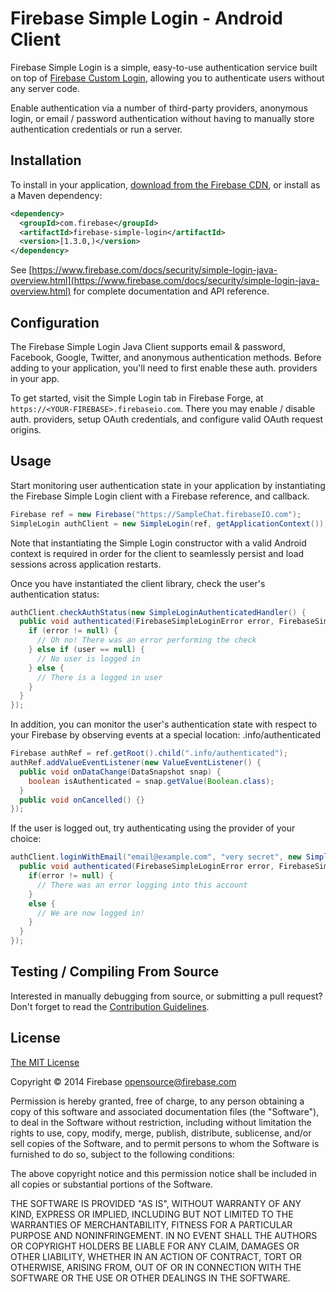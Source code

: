# Firebase Simple Login - Android Client

Firebase Simple Login is a simple, easy-to-use authentication service built on
top of [Firebase Custom Login](https://www.firebase.com/docs/security/custom-login.html),
allowing you to authenticate users without any server code.

Enable authentication via a number of third-party providers, anonymous login, or email / password authentication without having to manually store authentication credentials or run a server.

## Installation

To install in your application, [download from the Firebase CDN](https://www.firebase.com/docs/downloads.html),
or install as a Maven dependency:

```xml
<dependency>
  <groupId>com.firebase</groupId>
  <artifactId>firebase-simple-login</artifactId>
  <version>[1.3.0,)</version>
</dependency>
```

See [https://www.firebase.com/docs/security/simple-login-java-overview.html](https://www.firebase.com/docs/security/simple-login-java-overview.html)
for complete documentation and API reference.

## Configuration

The Firebase Simple Login Java Client supports email & password, Facebook, Google,
Twitter, and anonymous authentication methods. Before adding to
your application, you'll need to first enable these auth. providers in your app.

To get started, visit the Simple Login tab in Firebase Forge, at
`https://<YOUR-FIREBASE>.firebaseio.com`. There you may enable / disable auth.
providers, setup OAuth credentials, and configure valid OAuth request origins.

## Usage

Start monitoring user authentication state in your application by instantiating
the Firebase Simple Login client with a Firebase reference, and callback.

```java
Firebase ref = new Firebase("https://SampleChat.firebaseIO.com");
SimpleLogin authClient = new SimpleLogin(ref, getApplicationContext());
```

Note that instantiating the Simple Login constructor with a valid Android context
is required in order for the client to seamlessly persist and load sessions across
application restarts.

Once you have instantiated the client library, check the user's authentication
status:

```java
authClient.checkAuthStatus(new SimpleLoginAuthenticatedHandler() {
  public void authenticated(FirebaseSimpleLoginError error, FirebaseSimpleLoginUser user) {
    if (error != null) {
      // Oh no! There was an error performing the check
    } else if (user == null) {
      // No user is logged in
    } else {
      // There is a logged in user
    }
  }
});
```

In addition, you can monitor the user's authentication state with respect to your Firebase by observing events at a special location: .info/authenticated

```java
Firebase authRef = ref.getRoot().child(".info/authenticated");
authRef.addValueEventListener(new ValueEventListener() {
  public void onDataChange(DataSnapshot snap) {
    boolean isAuthenticated = snap.getValue(Boolean.class);
  }
  public void onCancelled() {}
});
```

If the user is logged out, try authenticating using the provider of your choice:

```java
authClient.loginWithEmail("email@example.com", "very secret", new SimpleLoginAuthenticatedHandler() {
  public void authenticated(FirebaseSimpleLoginError error, FirebaseSimpleLoginUser user) {
    if(error != null) {
      // There was an error logging into this account
    }
    else {
      // We are now logged in!
    }
  }
});
```

## Testing / Compiling From Source

Interested in manually debugging from source, or submitting a pull request?
Don't forget to read the [Contribution Guidelines](https://github.com/firebase/firebase-simple-login-java/blob/master/CONTRIBUTING.md).

License
-------
[The MIT License](http://firebase.mit-license.org)

Copyright © 2014 Firebase <opensource@firebase.com>

Permission is hereby granted, free of charge, to any person obtaining a copy of
this software and associated documentation files (the "Software"), to deal in
the Software without restriction, including without limitation the rights to
use, copy, modify, merge, publish, distribute, sublicense, and/or sell copies
of the Software, and to permit persons to whom the Software is furnished to do
so, subject to the following conditions:

The above copyright notice and this permission notice shall be included in all
copies or substantial portions of the Software.

THE SOFTWARE IS PROVIDED "AS IS", WITHOUT WARRANTY OF ANY KIND, EXPRESS OR
IMPLIED, INCLUDING BUT NOT LIMITED TO THE WARRANTIES OF MERCHANTABILITY,
FITNESS FOR A PARTICULAR PURPOSE AND NONINFRINGEMENT. IN NO EVENT SHALL THE
AUTHORS OR COPYRIGHT HOLDERS BE LIABLE FOR ANY CLAIM, DAMAGES OR OTHER
LIABILITY, WHETHER IN AN ACTION OF CONTRACT, TORT OR OTHERWISE, ARISING FROM,
OUT OF OR IN CONNECTION WITH THE SOFTWARE OR THE USE OR OTHER DEALINGS IN THE
SOFTWARE.
